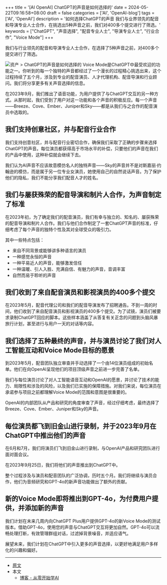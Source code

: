 +++
title = '[AI OpenAI] ChatGPT的声音是如何选择的'
date = 2024-05-22T09:16:58+08:00
draft = false
categories = ['AI', 'OpenAI-blog']
tags = ['AI', 'OpenAI']
description = '如何选择ChatGPT的声音 我们与业界领先的配音和导演专业人士合作，在挑选出5种声音之前，我们对400多个提交进行了筛选。'
keywords = ["ChatGPT", "声音选择", "配音专业人士", "导演专业人士", "行业合作", "Voice Mode"]
+++

我们与行业领先的配音和导演专业人士合作，在选择了5种声音之前，对400多个提交进行了筛选。

![资产 > ChatGPT的声音是如何选择的](https://images.ctfassets.net/kftzwdyauwt9/4dzZOfYrHYXxeTJcgfhH29/5fcafe2f0fa3e44cebcadb43b16da02a/safety-blog-cover-06.jpg?w=1920&q=90&fm=webp)
Voice Mode是ChatGPT中最受欢迎的功能之一。你听到的每一个独特的声音都经过了一个漫长的过程精心挑选出来，这个过程持续了五个月，涉及到专业的配音演员、人才代理机构、配音导演和行业顾问。我们将分享更多有关声音选择的信息。

在2023年9月，我们推出了语音功能，为用户提供了与ChatGPT交互的另一种方式。从那时起，我们受到了用户对这一功能和各个声音的积极反应。每一个声音——Breeze、Cove、Ember、Juniper和Sky——都是从我们与之合作的配音演员中选取的。

## 我们支持创意社区，并与配音行业合作
我们支持创意社区，并与配音行业密切合作，确保我们采取了正确的步骤来选择ChatGPT的声音。每位演员都获得高于市场水平的补偿，只要他们的声音在我们的产品中使用，这种补偿就会继续下去。

我们认为AI声音不应该故意模仿名人的独特声音——Sky的声音并不是对斯嘉丽·约翰逊的模仿，而是属于另一位专业女演员，她使用自己的自然说话声音。为了保护他们的隐私，我们不能分享我们配音人才的姓名。

## 我们与屡获殊荣的配音导演和制片人合作，为声音制定了标准
在2023年初，为了确定我们的配音演员，我们有幸与独立的、知名的、屡获殊荣的配音导演和制片人合作。我们与他们合作制定了一套ChatGPT声音的标准，仔细考虑了每个声音的独特个性及其对全球受众的吸引力。

其中一些特点包括：

- 来自不同背景或能够讲多种语言的演员
- 一种感觉永恒的声音
- 一种平易近人的声音，能够激发信任
- 一种温暖、引人入胜、充满自信、有魅力的声音，音调丰富
- 自然而易于聆听的声音

## 我们收到了来自配音演员和影视演员的400多个提交
在2023年5月，配音代理公司和我们的配音导演发布了招聘通告。不到一周的时间，他们收到了来自配音演员和影视演员的400多个提交。为了试镜，演员们被要求录制ChatGPT回应的脚本。这些样本涵盖了从答复有关正念的问题到头脑风暴旅行计划，甚至进行与用户一天的对话等内容。

## 我们选择了五种最终的声音，并与演员讨论了我们对人工智能互动和Voice Mode目标的愿景
到2023年5月，配音团队独立审查并手动选择了一个由14位演员组成的初始名单。他们在向OpenAI呈现他们的项目顶级声音之前进一步完善了名单。

我们与每位演员讨论了对人工智能语音互动和OpenAI的愿景，并讨论了技术的能力、局限性和涉及的风险，以及我们已实施的保障措施。对我们来说，每位演员在承诺参与项目之前都理解Voice Mode的范围和意图是很重要的。

OpenAI的内部团队从产品和研究的角度审查了声音，经过仔细考虑，最终选择了Breeze、Cove、Ember、Juniper和Sky的声音。

## 每位演员都飞到旧金山进行录制，并于2023年9月在ChatGPT中推出他们的声音
在6月和7月，我们将演员们飞到旧金山进行录制，与OpenAI产品和研究团队进行面对面会议。

在2023年9月25日，我们将他们的声音推出到ChatGPT中。

整个过程涉及与演员和配音团队的广泛协调，历时五个月。我们将继续与演员合作，他们为音频研究和GPT-4o的新声音功能做出了额外的贡献。

## 新的Voice Mode即将推出到GPT-4o，为付费用户提供，并添加新的声音
我们计划在未来几周内向ChatGPT Plus用户提供GPT-4o的新Voice Mode的测试版本。借助GPT-4o，使用您的声音与ChatGPT交互将更加自然。GPT-4o可以流畅处理打断，有效管理群组对话，过滤掉背景噪音，并适应语气。

展望未来，我们计划在ChatGPT中引入更多的声音选择，以更好地满足用户多样化的兴趣和偏好。

---

- [原文](https://openai.com/index/how-the-voices-for-chatgpt-were-chosen/)
- 本文
    - [博客 - 从零开始学AI](https://blog.aihub2022.top/post/ai-openai-how-the-voices-for-chatgpt-were-chosen/)
    <!-- - [微信 - 从零开始学AI](...) -->
    <!-- - [CSDN - 从零开始学AI](...) -->
    <!-- - [掘金 - 从零开始学AI](...) -->
    <!-- - [知乎 - 从零开始学AI](...) -->
    <!-- - [阿里云 - 从零开始学AI](...) -->
    <!-- - [腾讯云 - 从零开始学AI](...) -->
